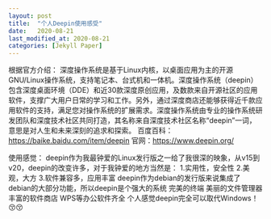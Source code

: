 ```yaml
---
layout: post
title:  "个人Deepin使用感受"
date:   2020-08-21
last_modified_at: 2020-08-21
categories: [Jekyll Paper]
---
```


<!-- more -->
根据官方介绍：
深度操作系统是基于Linux内核，以桌面应用为主的开源GNU/Linux操作系统，支持笔记本、台式机和一体机。深度操作系统（deepin）包含深度桌面环境（DDE）和近30款深度原创应用，及数款来自开源社区的应用软件，支撑广大用户日常的学习和工作。另外，通过深度商店还能够获得近千款应用软件的支持，满足您对操作系统的扩展需求。深度操作系统由专业的操作系统研发团队和深度技术社区共同打造，其名称来自深度技术社区名称“deepin”一词，意思是对人生和未来深刻的追求和探索。
百度百科：https://baike.baidu.com/item/deepin
官网：https://www.deepin.org/

<!-- more -->

使用感觉：
deepin作为我最钟爱的Linux发行版之一给了我很深的映象，从v15到v20，deepin的改变许多，对于我钟爱的地方当然是：
1.实用性，安全性
2.美观，大方
3.软件兼容多，应用丰富
deepin作为debian的发行版来说集成了debian的大部分功能，所以deepin是个强大的系统
完美的终端
美丽的文件管理器
丰富的软件商店
WPS等办公软件齐全
个人感觉deepin完全可以取代Windows！😚😚
